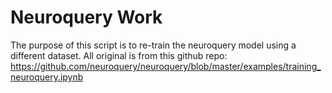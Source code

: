 # Neuroquery Work
 

The purpose of this script is to re-train the neuroquery model using a different dataset.
All original is from this github repo: https://github.com/neuroquery/neuroquery/blob/master/examples/training_neuroquery.ipynb
